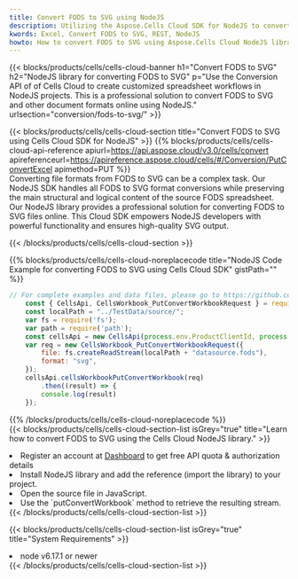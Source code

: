 ```yaml
---
title: Convert FODS to SVG using NodeJS 
description: Utilizing the Aspose.Cells Cloud SDK for NodeJS to convert a FODS format file to a SVG format file. 
kwords: Excel, Convert FODS to SVG, REST, NodeJS
howto: How to convert FODS to SVG using Aspose.Cells Cloud NodeJS library.
---
```



{{< blocks/products/cells/cells-cloud-banner h1="Convert FODS to SVG" h2="NodeJS library for converting FODS to SVG" p="Use the Conversion API of of Cells Cloud to create customized spreadsheet workflows in NodeJS projects. This is a professional solution to convert FODS to SVG and other document formats online using NodeJS." urlsection="conversion/fods-to-svg/" >}}

{{< blocks/products/cells/cells-cloud-section  title="Convert FODS to SVG using Cells Cloud SDK for NodeJS" >}}
{{% blocks/products/cells/cells-cloud-api-reference  apiurl=https://api.aspose.cloud/v3.0/cells/convert  apireferenceurl=https://apireference.aspose.cloud/cells/#/Conversion/PutConvertExcel  apimethod=PUT %}}
<br/>
Converting file formats from FODS to SVG can be a complex task. Our NodeJS SDK handles all FODS to SVG format conversions while preserving the main structural and logical content of the source FODS spreadsheet. Our NodeJS library provides a professional solution for converting FODS to SVG files online. This Cloud SDK empowers NodeJS developers with powerful functionality and ensures high-quality SVG output.

{{< /blocks/products/cells/cells-cloud-section >}}

{{% blocks/products/cells/cells-cloud-noreplacecode title="NodeJS Code Example for converting FODS to SVG using Cells Cloud SDK" gistPath="" %}}
 
```js
// For complete examples and data files, please go to https://github.com/aspose-cells-cloud/aspose-cells-cloud-node/
    const { CellsApi, CellsWorkbook_PutConvertWorkbookRequest } = require("asposecellscloud");
    const localPath = "../TestData/source/";
    var fs = require('fs');
    var path = require('path');
    const cellsApi = new CellsApi(process.env.ProductClientId, process.env.ProductClientSecret);
    var req = new CellsWorkbook_PutConvertWorkbookRequest({
        file: fs.createReadStream(localPath + "datasource.fods"),
        format: "svg",
    });
    cellsApi.cellsWorkbookPutConvertWorkbook(req)
        .then((result) => {
        console.log(result)
    });
```
 
{{% /blocks/products/cells/cells-cloud-noreplacecode  %}}
<br/>
{{< blocks/products/cells/cells-cloud-section-list isGrey="true"  title="Learn how to convert FODS to SVG using the Cells Cloud NodeJS library." >}}
<li>Register an account at <a href="https://dashboard.aspose.cloud/">Dashboard</a> to get free API quota & authorization details</li>
<li>Install NodeJS library and add the reference (import the library) to your project.</li>
<li>Open the source file in JavaScript.</li>
<li>Use the `putConvertWorkbook` method to retrieve the resulting stream.</li>
{{< /blocks/products/cells/cells-cloud-section-list >}}

{{< blocks/products/cells/cells-cloud-section-list isGrey="true"  title="System Requirements" >}}
<li>node v6.17.1 or newer</li>
{{< /blocks/products/cells/cells-cloud-section-list >}}
